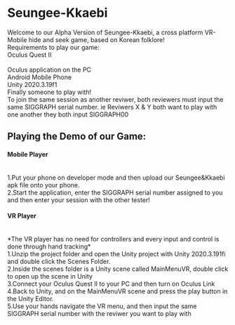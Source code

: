 # Seungee-Kkaebi

Welcome to our Alpha Version of Seungee-Kkaebi, a cross platform VR-Mobile hide and seek game, based on Korean folklore!
<br>Requirements to play our game: 
<br>Oculus Quest II<br>
<br>Oculus application on the PC<br>
Android Mobile Phone<br>
Unity 2020.3.19f1<br>
Finally someone to play with!<br>
To join the same session as another reviwer, both reviewers must input the same SIGGRAPH serial number. 
ie Reviwers X & Y both want to play with one another they both input SIGGRAPH00 
<h2>Playing the Demo of our Game:<br>
  <h4>Mobile Player</h4><br>
1.Put your phone on developer mode and then upload our Seungee&Kkaebi apk file onto your phone.<br>
2.Start the application, enter the SIGGRAPH serial number assigned to you and then enter your session with the other tester!<br>
  <h4> VR Player</h4><br>
    *The VR player has no need for controllers and every input and control is done through hand tracking*<br>
1.Unzip the project folder and open the Unity project with Unity 2020.3.191fi and double click the Scenes Folder.<br>
2.Inside the scenes folder is a Unity scene called MainMenuVR, double click to open up the scene in Unity<br>
3.Connect your Oculus Quest II to your PC and then turn on Oculus Link <br>
4.Back to Unity, and on the MainMenuVR scene and press the play button in the Unity Editor.<br>
5.Use your hands navigate the VR menu, and then input the same SIGGRAPH serial number with the reviwer you want to play with 

